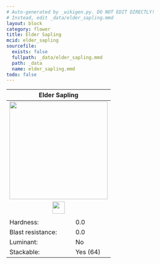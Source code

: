 ```yaml
---
# Auto-generated by _wikigen.py. DO NOT EDIT DIRECTLY!
# Instead, edit _data/elder_sapling.mmd
layout: block
category: flower
title: Elder Sapling
mcid: elder_sapling
sourcefile:
  exists: false
  fullpath: _data/elder_sapling.mmd
  path: _data
  name: elder_sapling.mmd
todo: false
---
```


<table class="block-info"><thead><tr>
<th colspan=2>Elder Sapling</th>
</tr></thead><tbody>
<tr><td colspan=2 class="cell-image-big" style="text-align:center"><img src="/allotment/img/textures/allotment/elder_sapling.png" width="256" height="256" alt="" class="preview-icon"></td></tr>
<tr><td colspan=2 class="cell-image-small" style="text-align:center"><img src="/allotment/img/inventory_textures/allotment/elder_sapling.png" width="32" height="32" alt="" class="inventory-icon"></td></tr>
<tr><td colspan=2 style="text-align:center"><span class="tool-info tool-none tool-level-0" title="Does not require or break faster with any tool"></span></td></tr>
<tr><td>Hardness:</td><td>0.0</td></tr>
<tr><td>Blast resistance:</td><td>0.0</td></tr>
<tr><td>Luminant:</td><td>No</td></tr>
<tr><td>Stackable:</td><td>Yes (64)</td></tr>
</tbody></table>

